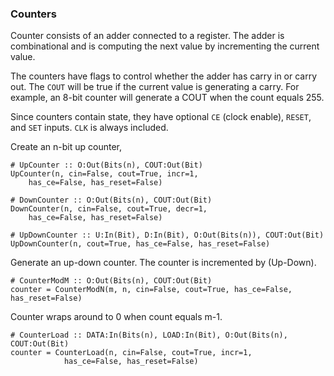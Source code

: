 ### Counters

Counter consists of an adder connected to a register.
The adder is combinational and is computing the next value
by incrementing the current value.

The counters have flags to control whether the
adder has carry in or carry out.
The `COUT` will be true if the current value is generating a carry.
For example, an 8-bit counter will generate a COUT 
when the count equals 255.

Since counters contain state,
they have optional `CE` (clock enable), `RESET`, and `SET` inputs.
`CLK` is always included.


Create an n-bit up counter, 
```
# UpCounter :: O:Out(Bits(n), COUT:Out(Bit)
UpCounter(n, cin=False, cout=True, incr=1, 
    has_ce=False, has_reset=False)
```

```
# DownCounter :: O:Out(Bits(n), COUT:Out(Bit)
DownCounter(n, cin=False, cout=True, decr=1, 
    has_ce=False, has_reset=False)
```

```
# UpDownCounter :: U:In(Bit), D:In(Bit), O:Out(Bits(n)), COUT:Out(Bit)
UpDownCounter(n, cout=True, has_ce=False, has_reset=False)
```
Generate an up-down counter.
The counter is incremented by (Up-Down).

```
# CounterModM :: O:Out(Bits(n), COUT:Out(Bit)
counter = CounterModN(m, n, cin=False, cout=True, has_ce=False, has_reset=False)
```
Counter wraps around to 0 when count equals m-1.


```
# CounterLoad :: DATA:In(Bits(n), LOAD:In(Bit), O:Out(Bits(n), COUT:Out(Bit)
counter = CounterLoad(n, cin=False, cout=True, incr=1,
            has_ce=False, has_reset=False)
